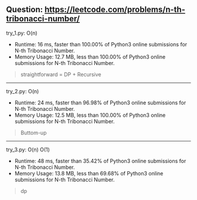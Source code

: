 Question: https://leetcode.com/problems/n-th-tribonacci-number/
---

try_1.py: O(n)

* Runtime: 16 ms, faster than 100.00% of Python3 online submissions for N-th Tribonacci Number.
* Memory Usage: 12.7 MB, less than 100.00% of Python3 online submissions for N-th Tribonacci Number.

> straightforward = DP + Recursive

---

try_2.py: O(n)

* Runtime: 24 ms, faster than 96.98% of Python3 online submissions for N-th Tribonacci Number.
* Memory Usage: 12.5 MB, less than 100.00% of Python3 online submissions for N-th Tribonacci Number.

> Buttom-up

---

try_3.py: O(n) O(1)

* Runtime: 48 ms, faster than 35.42% of Python3 online submissions for N-th Tribonacci Number.
* Memory Usage: 13.8 MB, less than 69.68% of Python3 online submissions for N-th Tribonacci Number.

> dp